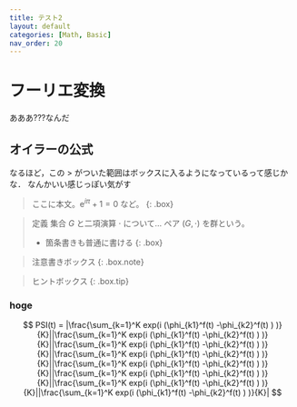 ```yaml
---
title: テスト2
layout: default
categories: [Math, Basic]
nav_order: 20
---
```


# フーリエ変換
あああ???なんだ

## オイラーの公式

なるほど，この > がついた範囲はボックスに入るようになっているって感じかな．
なんかいい感じっぽい気がす

> ここに本文。$\mathrm{e}^{i\pi}+1=0$ など。
{: .box}

> <span class="title">定義</span>
> 集合 $G$ と二項演算 $\cdot$ について… <span class="em-red">ペア $(G,\cdot)$ を群という。</span>
> - 箇条書きも普通に書ける
{: .box}

> 注意書きボックス
{: .box.note}

> ヒントボックス
{: .box.tip}

### hoge

$$
  PSI(t) = |\frac{\sum_{k=1}^K exp(i (\phi_{k1}^f(t) -\phi_{k2}^f(t) ) )}{K}||\frac{\sum_{k=1}^K exp(i (\phi_{k1}^f(t) -\phi_{k2}^f(t) ) )}{K}||\frac{\sum_{k=1}^K exp(i (\phi_{k1}^f(t) -\phi_{k2}^f(t) ) )}{K}||\frac{\sum_{k=1}^K exp(i (\phi_{k1}^f(t) -\phi_{k2}^f(t) ) )}{K}||\frac{\sum_{k=1}^K exp(i (\phi_{k1}^f(t) -\phi_{k2}^f(t) ) )}{K}||\frac{\sum_{k=1}^K exp(i (\phi_{k1}^f(t) -\phi_{k2}^f(t) ) )}{K}||\frac{\sum_{k=1}^K exp(i (\phi_{k1}^f(t) -\phi_{k2}^f(t) ) )}{K}||\frac{\sum_{k=1}^K exp(i (\phi_{k1}^f(t) -\phi_{k2}^f(t) ) )}{K}|
$$